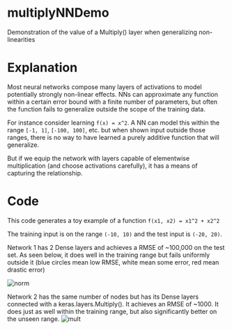 # multiplyNNDemo
Demonstration of the value of a Multiply() layer when generalizing non-linearities

# Explanation
Most neural networks compose many layers of activations to model potentially strongly non-linear effects. NNs can approximate any function within a certain error bound with a finite number of parameters, but often the function fails to generalize outside the scope of the training data.

For instance consider learning `f(x) = x^2`. A NN can model this within the range `[-1, 1]`, `[-100, 100]`, etc. but when shown input outside those ranges, there is no way to have learned a purely additive function that will generalize.

But if we equip the network with layers capable of elementwise multiplication (and choose activations carefully), it has a means of capturing the relationship.

# Code
This code generates a toy example of a function `f(x1, x2) = x1^2 + x2^2`

The training input is on the range `(-10, 10)` and the test input is `(-20, 20)`. 

Network 1 has 2 Dense layers and achieves a RMSE of ~100,000 on the test set. As seen below, it does well in the training range but fails uniformly outside it (blue circles mean low RMSE, white mean some error, red mean drastic error)

![norm](https://user-images.githubusercontent.com/7809188/30895383-e7686614-a317-11e7-9afc-60c72d0ba3d7.jpg)

Network 2 has the same number of nodes but has its Dense layers connected with a keras.layers.Multiply(). It achieves an RMSE of ~1000. It does just as well within the training range, but also significantly better on the unseen range. 
![mult](https://user-images.githubusercontent.com/7809188/30895381-e38b66b8-a317-11e7-9a2a-ae9c500730dc.jpg)

